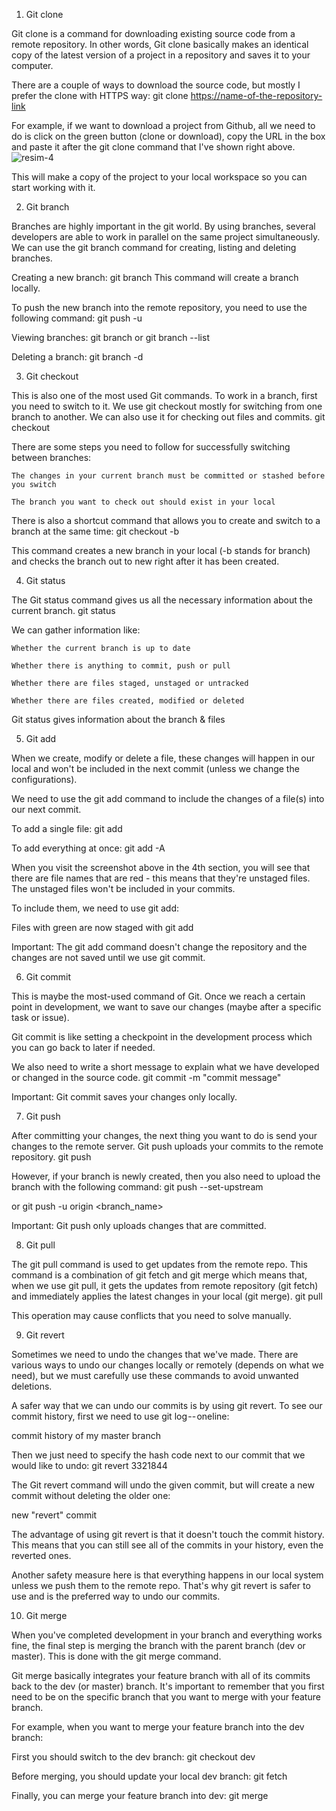 1. Git clone

Git clone is a command for downloading existing source code from a remote repository. In other words, Git clone basically makes an identical copy of the latest version of a project in a repository and saves it to your computer.

There are a couple of ways to download the source code, but mostly I prefer the clone with HTTPS way:
git clone <https://name-of-the-repository-link>

For example, if we want to download a project from Github, all we need to do is click on the green button (clone or download), copy the URL in the box and paste it after the git clone command that I've shown right above.
![resim-4](https://github.com/MNSakib02/Git-Commands/assets/58394125/2c7c7ddb-130e-4864-9896-c41e719a6659)


This will make a copy of the project to your local workspace so you can start working with it.

2. Git branch

Branches are highly important in the git world. By using branches, several developers are able to work in parallel on the same project simultaneously. We can use the git branch command for creating, listing and deleting branches.

Creating a new branch:
git branch <branch-name>
This command will create a branch locally. 

To push the new branch into the remote repository, you need to use the following command:
git push -u <remote> <branch-name>

Viewing branches:
git branch or git branch --list

Deleting a branch:
git branch -d <branch-name>

3. Git checkout

This is also one of the most used Git commands. To work in a branch, first you need to switch to it. We use git checkout mostly for switching from one branch to another. We can also use it for checking out files and commits.
git checkout <name-of-your-branch>

There are some steps you need to follow for successfully switching between branches:

    The changes in your current branch must be committed or stashed before you switch

    The branch you want to check out should exist in your local

There is also a shortcut command that allows you to create and switch to a branch at the same time:
git checkout -b <name-of-your-branch>

This command creates a new branch in your local (-b stands for branch) and checks the branch out to new right after it has been created.

4. Git status

The Git status command gives us all the necessary information about the current branch. 
git status

We can gather information like:

    Whether the current branch is up to date

    Whether there is anything to commit, push or pull

    Whether there are files staged, unstaged or untracked

    Whether there are files created, modified or deleted

Git status gives information about the branch & files

5. Git add

When we create, modify or delete a file, these changes will happen in our local and won't be included in the next commit (unless we change the configurations).

We need to use the git add command to include the changes of a file(s) into our next commit. 

To add a single file:
git add <file>

To add everything at once:
git add -A

When you visit the screenshot above in the 4th section, you will see that there are file names that are red - this means that they're unstaged files. The unstaged files won't be included in your commits.

To include them, we need to use git add:

Files with green are now staged with git add

Important: The git add command doesn't change the repository and the changes are not saved until we use git commit.

6. Git commit

This is maybe the most-used command of Git. Once we reach a certain point in development, we want to save our changes (maybe after a specific task or issue).

Git commit is like setting a checkpoint in the development process which you can go back to later if needed.

We also need to write a short message to explain what we have developed or changed in the source code.
git commit -m "commit message"

Important: Git commit saves your changes only locally.

7. Git push

After committing your changes, the next thing you want to do is send your changes to the remote server. Git push uploads your commits to the remote repository.
git push <remote> <branch-name>

However, if your branch is newly created, then you also need to upload the branch with the following command:
git push --set-upstream <remote> <name-of-your-branch>

or
git push -u origin <branch_name>

Important: Git push only uploads changes that are committed.

8. Git pull

The git pull command is used to get updates from the remote repo. This command is a combination of git fetch and git merge which means that, when we use git pull, it gets the updates from remote repository (git fetch) and immediately applies the latest changes in your local (git merge).
git pull <remote>

This operation may cause conflicts that you need to solve manually.

9. Git revert

Sometimes we need to undo the changes that we've made. There are various ways to undo our changes locally or remotely (depends on what we need), but we must carefully use these commands to avoid unwanted deletions.

A safer way that we can undo our commits is by using git revert. To see our commit history, first we need to use git log -- oneline:

commit history of my master branch

Then we just need to specify the hash code next to our commit that we would like to undo:
git revert 3321844

The Git revert command will undo the given commit, but will create a new commit without deleting the older one:

new "revert" commit

The advantage of using git revert is that it doesn't touch the commit history. This means that you can still see all of the commits in your history, even the reverted ones. 

Another safety measure here is that everything happens in our local system unless we push them to the remote repo. That's why git revert is safer to use and is the preferred way to undo our commits.

10. Git merge

When you've completed development in your branch and everything works fine, the final step is merging the branch with the parent branch (dev or master). This is done with the git merge command.

Git merge basically integrates your feature branch with all of its commits back to the dev (or master) branch. It's important to remember that you first need to be on the specific branch that you want to merge with your feature branch.

For example, when you want to merge your feature branch into the dev branch:

First you should switch to the dev branch:
git checkout dev

Before merging, you should update your local dev branch:
git fetch

Finally, you can merge your feature branch into dev:
git merge <branch-name>
